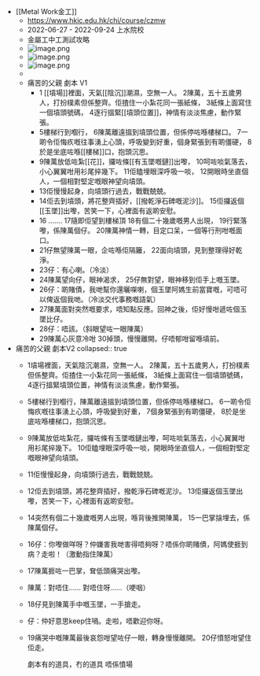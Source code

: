 - [[Metal Work金工]]
	- https://www.hkic.edu.hk/chi/course/czmw
	- 2022-06-27 - 2022-09-24 上水院校
	- 金屬工中工測試攻略
	- ![image.png](../assets/image_1655225008287_0.png)
	- ![image.png](../assets/image_1655225027979_0.png)
	- ![image.png](../assets/image_1655268998410_0.png)
	-
	- 痛苦的父親 劇本 V1
		- 1 [[墳場]]裡面，天氣[[陰沉]]潮濕，空無一人。
		  2陳萬，五十五歲男人，打扮樸素但係整齊。佢揸住一小紮花同一張紙條，
		  3紙條上面寫住一個墳頭號碼，
		  4逐行搵緊[[墳頭位置]]，神情有淡淡焦慮，動作緊張。
		- 5樓梯行到嗰行，
		  6陳萬離遠搵到墳頭位置，但係停咗喺樓梯口。
		  7一啲令佢悔疚嘅往事湧上心頭，呼吸變到好重，個身緊張到有啲僵硬，
		  8於是坐底咗喺[[樓梯]]口，抱頭沉思。
		- 9陳萬放低咗紮[[花]]，攞咗條[[有玉墜嘅鏈]]出嚟，
		  10呵咗啖氣落去，小心翼翼咁用衫尾捽幾下。
		  11佢瞌埋眼深呼吸一啖，
		  12開眼時坐直個人，一個相對堅定嘅眼神望向墳頭。
		- 13佢慢慢起身，向墳頭行過去，戰戰兢兢。
		- 14佢去到墳頭，將花整齊插好，[[撥乾淨石碑嘅泥沙]]。
		  15佢攞返個[[玉墜]]出嚟，苦笑一下，心裡面有返啲安慰。
		- 16 …….
		  17隨即佢望到樓梯頂
		  18有個二十幾歲嘅男人出現，
		  19行緊落嚟，係陳萬個仔。
		  20陳萬神情一轉，目定口呆，一個等行刑咁嘅面口。
		- 21仔無望陳萬一眼，企咗喺佢隔籬，
		  22面向墳頭，見到整理得好乾淨。
		- 23仔：有心喇。（冷淡）
		- 24陳萬望向仔，眼神渴求，
		  25仔無對望，眼神移到佢手上嘅玉墜。
		- 26仔：啲賭債，我哋幫你還曬㗎喇，個玉墜阿媽生前當寶嘅，可唔可以俾返個我哋。（冷淡交代事務嘅語氣）
		- 27陳萬面對突然嘅要求，唔知點反應。回神之後，佢好慢咁遞咗個玉墜比仔。
		- 28仔：唔該。（斜眼望咗一眼陳萬）
		- 29陳萬心灰意冷咁
		  30掉頭，慢慢離開。仔唔郁咁留喺墳前。
- 痛苦的父親 劇本V2
collapsed:: true
	- 1墳場裡面，天氣陰沉潮濕，空無一人。
	  2陳萬，五十五歲男人，打扮樸素但係整齊。佢揸住一小紮花同一張紙條，
	  3紙條上面寫住一個墳頭號碼，
	  4逐行搵緊墳頭位置，神情有淡淡焦慮，動作緊張。
	- 5樓梯行到嗰行，陳萬離遠搵到墳頭位置，但係停咗喺樓梯口。
	  6一啲令佢悔疚嘅往事湧上心頭，呼吸變到好重，
	  7個身緊張到有啲僵硬，
	  8於是坐底咗喺樓梯口，抱頭沉思。
	- 9陳萬放低咗紮花，攞咗條有玉墜嘅鏈出嚟，呵咗啖氣落去，小心翼翼咁用衫尾捽幾下。
	  10佢瞌埋眼深呼吸一啖，開眼時坐直個人，一個相對堅定嘅眼神望向墳頭。
	- 11佢慢慢起身，向墳頭行過去，戰戰兢兢。
	- 12佢去到墳頭，將花整齊插好，撥乾淨石碑嘅泥沙。
	  13佢攞返個玉墜出嚟，苦笑一下，心裡面有返啲安慰。
	- 14突然有個二十幾歲嘅男人出現，喺背後推開陳萬，
	  15一巴掌搇埋去，係陳萬個仔。
	- 16仔：你嚟做咩呀？仲嫌害我哋害得唔夠呀？唔係你啲賭債，阿媽使捱到病？走啦！（激動指住陳萬）
	- 17陳萬捱咗一巴掌，耷低頭痛哭出嚟。
	- 陳萬：對唔住…… 對唔住呀……（哽咽）
	- 18仔見到陳萬手中嘅玉墜，一手搶走。
	- 仔：仲好意思keep住喎。走啦，唔歡迎你呀。
	- 19痛哭中嘅陳萬最後哀怨咁望咗仔一眼，轉身慢慢離開。
	  20仔憤怒咁望住佢走。
	  
	  
	  劇本有的道具，冇的道具
	  唔係憤場